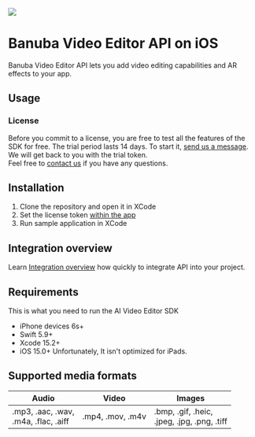 [![](https://www.banuba.com/hubfs/Banuba_November2018/Images/Banuba%20SDK.png)](https://www.banuba.com/video-editor-sdk)

# Banuba Video Editor API on iOS
Banuba Video Editor API lets you add video editing capabilities and AR effects to your app.

## Usage
### License
Before you commit to a license, you are free to test all the features of the SDK for free. The trial period lasts 14 days. To start it, [send us a message](https://www.banuba.com/video-editor-sdk#form).
We will get back to you with the trial token.  
Feel free to [contact us](https://www.banuba.com/support) if you have any questions.

## Installation

1. Clone the repository and open it in XCode
2. Set the license token [within the app](VEAPISample/VEAPISample/AppDelegate.swift#L21)
3. Run sample application in XCode

## Integration overview
Learn [Integration overview](mddocs/overview.md) how quickly to integrate API into your project.

## Requirements
This is what you need to run the AI Video Editor SDK

- iPhone devices 6s+
- Swift 5.9+
- Xcode 15.2+
- iOS 15.0+
  Unfortunately, It isn't optimized for iPads.

## Supported media formats
| Audio      | Video      | Images      |
| ---------- | ---------  | ----------- |
|.mp3, .aac, .wav, <br>.m4a, .flac, .aiff |.mp4, .mov, .m4v| .bmp, .gif, .heic, <br>.jpeg, .jpg, .png, .tiff